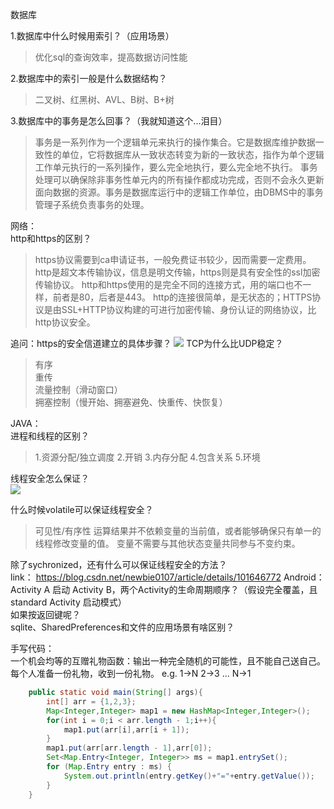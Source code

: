 数据库  

1.数据库中什么时候用索引？（应用场景） 


> 优化sql的查询效率，提高数据访问性能
 
2.数据库中的索引一般是什么数据结构？  
> 二叉树、红黑树、AVL、B树、B+树

3.数据库中的事务是怎么回事？（我就知道这个...泪目）  

> 事务是一系列作为一个逻辑单元来执行的操作集合。它是数据库维护数据一致性的单位，它将数据库从一致状态转变为新的一致状态，指作为单个逻辑工作单元执行的一系列操作，要么完全地执行，要么完全地不执行。 事务处理可以确保除非事务性单元内的所有操作都成功完成，否则不会永久更新面向数据的资源。事务是数据库运行中的逻辑工作单位，由DBMS中的事务管理子系统负责事务的处理。

网络：  
http和https的区别？ 
> https协议需要到ca申请证书，一般免费证书较少，因而需要一定费用。
> http是超文本传输协议，信息是明文传输，https则是具有安全性的ssl加密传输协议。
> http和https使用的是完全不同的连接方式，用的端口也不一样，前者是80，后者是443。
> http的连接很简单，是无状态的；HTTPS协议是由SSL+HTTP协议构建的可进行加密传输、身份认证的网络协议，比http协议安全。

追问：https的安全信道建立的具体步骤？ 
![](https://mmbiz.qpic.cn/mmbiz_jpg/FIXT5d3vGcpUvnYVlGTOia56vzkkfpOzsHuO3DiaWcH1ewBrT1Gc3qAaWa8zGPTa8RicibcseMurwk9hDT3jkHR36A/640?wx_fmt=jpeg&tp=webp&wxfrom=5&wx_lazy=1&wx_co=1)
TCP为什么比UDP稳定？

> 有序   
重传   
流量控制（滑动窗口）   
拥塞控制（慢开始、拥塞避免、快重传、快恢复）  
  

JAVA：  
进程和线程的区别？  

> 1.资源分配/独立调度
2.开销
3.内存分配
4.包含关系
5.环境

线程安全怎么保证？  
![](http://https://img-blog.csdn.net/20180315101631748)

什么时候volatile可以保证线程安全？  

>
>可见性/有序性 
运算结果并不依赖变量的当前值，或者能够确保只有单一的线程修改变量的值。
变量不需要与其他状态变量共同参与不变约束。

除了sychronized，还有什么可以保证线程安全的方法？  
link： https://blog.csdn.net/newbie0107/article/details/101646772
Android：  
Activity A 启动 Activity B，两个Activity的生命周期顺序？（假设完全覆盖，且standard Activity 启动模式）  
如果按返回键呢？  
sqlite、SharedPreferences和文件的应用场景有啥区别？  

手写代码：  
一个机会均等的互赠礼物函数：输出一种完全随机的可能性，且不能自己送自己。
每个人准备一份礼物，收到一份礼物。
e.g.
1->N
2->3
...
N->1
```java
    public static void main(String[] args){
        int[] arr = {1,2,3};
        Map<Integer,Integer> map1 = new HashMap<Integer,Integer>();
        for(int i = 0;i < arr.length - 1;i++){
            map1.put(arr[i],arr[i + 1]);
        }
        map1.put(arr[arr.length - 1],arr[0]);
        Set<Map.Entry<Integer, Integer>> ms = map1.entrySet();
        for (Map.Entry entry : ms) {
            System.out.println(entry.getKey()+"="+entry.getValue());
        }
    }
```